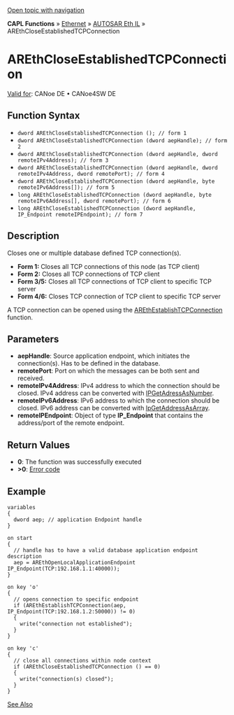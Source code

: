 [Open topic with navigation](../../../../../../CANoeDEFamily.htm#Topics/CAPLFunctions/IP/AUTOSARethIL/Functions/CAPLfunctionAREthCloseEstablishedTCPConnection.md)

**CAPL Functions** » [Ethernet](../../CAPLEthernetStartPage.md) » [AUTOSAR Eth IL](../CAPLfunctionsAREthILOverview.md) » AREthCloseEstablishedTCPConnection

# AREthCloseEstablishedTCPConnection

[Valid for](../../../../Shared/FeatureAvailability.md): CANoe DE • CANoe4SW DE

## Function Syntax

- `dword AREthCloseEstablishedTCPConnection (); // form 1`
- `dword AREthCloseEstablishedTCPConnection (dword aepHandle); // form 2`
- `dword AREthCloseEstablishedTCPConnection (dword aepHandle, dword remoteIPv4Address); // form 3`
- `dword AREthCloseEstablishedTCPConnection (dword aepHandle, dword remoteIPv4Address, dword remotePort); // form 4`
- `dword AREthCloseEstablishedTCPConnection (dword aepHandle, byte remoteIPv6Address[]); // form 5`
- `long AREthCloseEstablishedTCPConnection (dword aepHandle, byte remoteIPv6Address[], dword remotePort); // form 6`
- `long AREthCloseEstablishedTCPConnection (dword aepHandle, IP_Endpoint remoteIPEndpoint); // form 7`

## Description

Closes one or multiple database defined TCP connection(s).

- **Form 1:** Closes all TCP connections of this node (as TCP client)
- **Form 2:** Closes all TCP connections of TCP client
- **Form 3/5:** Closes all TCP connections of TCP client to specific TCP server
- **Form 4/6:** Closes TCP connection of TCP client to specific TCP server

A TCP connection can be opened using the [AREthEstablishTCPConnection](CAPLfunctionAREthEstablishTCPConnection.md) function.

## Parameters

- **aepHandle**: Source application endpoint, which initiates the connection(s). Has to be defined in the database.
- **remotePort**: Port on which the messages can be both sent and received.
- **remoteIPv4Address**: IPv4 address to which the connection should be closed. IPv4 address can be converted with [IPGetAdressAsNumber](../../../TCPIPAPI/Functions/CAPLfunctionIPGetAddressAsNumber.md).
- **remoteIPv6Address**: IPv6 address to which the connection should be closed. IPv6 address can be converted with [IpGetAddressAsArray](../../../TCPIPAPI/Functions/CAPLfunctionIPGetAddressAsArray.md).
- **remoteIPEndpoint**: Object of type **IP_Endpoint** that contains the address/port of the remote endpoint.

## Return Values

- **0**: The function was successfully executed
- **>0**: [Error code](../CAPLfunctionsAREthILErrorCodes.md)

## Example

```plaintext
variables
{
  dword aep; // application Endpoint handle
}

on start
{
  // handle has to have a valid database application endpoint description
  aep = AREthOpenLocalApplicationEndpoint IP_Endpoint(TCP:192.168.1.1:40000));
}

on key 'o'
{ 
  // opens connection to specific endpoint
  if (AREthEstablishTCPConnection(aep, IP_Endpoint(TCP:192.168.1.2:50000)) != 0)
  {
    write("connection not established");
  }
}

on key 'c'
{
  // close all connections within node context
  if (AREthCloseEstablishedTCPConnection () == 0)
  {
    write("connection(s) closed");
  }
}
```

[See Also](javascript:void(0);)